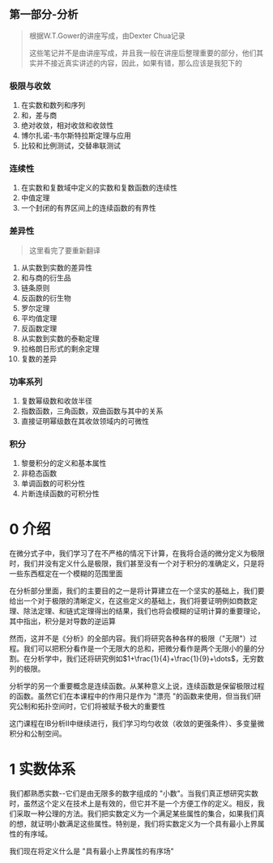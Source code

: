 ## 第一部分-分析

> 根据W.T.Gower的讲座写成，由Dexter Chua记录
>
> 这些笔记并不是由讲座写成，并且我一般在讲座后整理重要的部分，他们其实并不接近真实讲述的内容，因此，如果有错，那么应该是我犯下的

### 极限与收敛

1. 在实数和数列和序列
2. 和，差与商
3. 绝对收敛，相对收敛和收敛性
4. 博尔扎诺-韦尔斯特拉斯定理与应用
5. 比较和比例测试，交替串联测试

### 连续性

1. 在实数和复数域中定义的实数和复数函数的连续性
2. 中值定理
3. 一个封闭的有界区间上的连续函数的有界性

### 差异性

> 这里看完了要重新翻译

1. 从实数到实数的差异性
2. 和与商的衍生品
3. 链条原则
4. 反函数的衍生物
5. 罗尔定理
6. 平均值定理
7. 反函数定理
8. 从实数到实数的泰勒定理
9. 拉格朗日形式的剩余定理
10. 复数的差异

### 功率系列

1. 复数幂级数和收敛半径
2. 指数函数，三角函数，双曲函数与其中的关系
3. 直接证明幂级数在其收敛领域内的可微性

### 积分

1. 黎曼积分的定义和基本属性
2. 非稳态函数
3. 单调函数的可积分性
4. 片断连续函数的可积分性

# 0 介绍

在微分式子中，我们学习了在不严格的情况下计算，在我将合适的微分定义为极限时，我们并没有定义什么是极限，我们甚至没有一个对于积分的准确定义，只是将一些东西框定在一个模糊的范围里面

在分析部分里面，我们的主要目的之一是将计算建立在一个坚实的基础上，我们要给出一个对于极限的清晰定义，在这些定义的基础上，我们将要证明例如商数定理、除法定理、和链式定理得出的结果，我们也将会模糊的证明计算的重要理论，其中指出，积分是对导数的逆运算

然而，这并不是《分析》的全部内容。我们将研究各种各样的极限（"无限"）过程。我们可以把积分看作是一个无限大的总和，把微分看作是两个无限小的量的分割。在分析学中，我们还将研究例如$1+\frac{1}{4}+\frac{1}{9}+\dots$，无穷数列的极限。

分析学的另一个重要概念是连续函数。从某种意义上说，连续函数是保留极限过程的函数。虽然它们在本课程中的作用只是作为 "漂亮 "的函数来使用，但当我们研究公制和拓扑空间时，它们将被赋予极大的重要性

这门课程在IB分析II中继续进行，我们学习均匀收敛（收敛的更强条件）、多变量微积分和公制空间。

# 1 实数体系

我们都熟悉实数--它们是由无限多的数字组成的 "小数"。当我们真正想研究实数时，虽然这个定义在技术上是有效的，但它并不是一个方便工作的定义。相反，我们采取一种公理的方法。我们把实数定义为一个满足某些属性的集合，如果我们真的想，就证明小数满足这些属性。特别是，我们将实数定义为一个具有最小上界属性的有序域。

我们现在将定义什么是 "具有最小上界属性的有序场"

